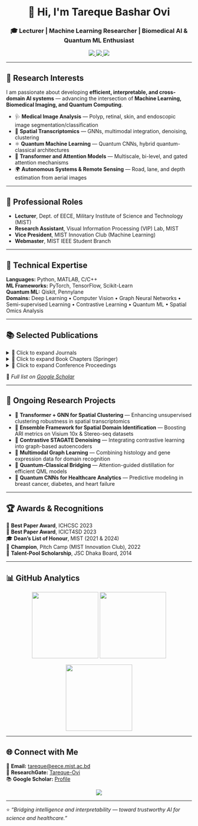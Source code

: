 <h1 align="center">👋 Hi, I'm <b>Tareque Bashar Ovi</b></h1>
<h3 align="center">🎓 Lecturer | Machine Learning Researcher | Biomedical AI & Quantum ML Enthusiast</h3>

<p align="center">
  <a href="https://scholar.google.com/citations?user=amnpQ4YAAAAJ&hl=en">
    <img src="https://img.shields.io/badge/Google%20Scholar-Profile-blue?logo=googlescholar&logoColor=white" />
  </a>
  <a href="https://www.researchgate.net/profile/Tareque-Ovi/research">
    <img src="https://img.shields.io/badge/ResearchGate-Profile-brightgreen?logo=researchgate&logoColor=white" />
  </a>
  <a href="mailto:tareque@eece.mist.ac.bd">
    <img src="https://img.shields.io/badge/Email-tareque@eece.mist.ac.bd-red?logo=gmail&logoColor=white" />
  </a>
</p>

---

## 🧠 Research Interests

I am passionate about developing **efficient, interpretable, and cross-domain AI systems** — advancing the intersection of **Machine Learning, Biomedical Imaging, and Quantum Computing**.

- 🩺 **Medical Image Analysis** — Polyp, retinal, skin, and endoscopic image segmentation/classification  
- 🧬 **Spatial Transcriptomics** — GNNs, multimodal integration, denoising, clustering  
- ⚛️ **Quantum Machine Learning** — Quantum CNNs, hybrid quantum-classical architectures  
- 🔭 **Transformer and Attention Models** — Multiscale, bi-level, and gated attention mechanisms  
- 🌍 **Autonomous Systems & Remote Sensing** — Road, lane, and depth estimation from aerial images  

---

## 💼 Professional Roles

- **Lecturer**, Dept. of EECE, Military Institute of Science and Technology (MIST)  
- **Research Assistant**, Visual Information Processing (VIP) Lab, MIST  
- **Vice President**, MIST Innovation Club (Machine Learning)  
- **Webmaster**, MIST IEEE Student Branch  

---

## 🧩 Technical Expertise

**Languages:** Python, MATLAB, C/C++  
**ML Frameworks:** PyTorch, TensorFlow, Scikit-Learn  
**Quantum ML:** Qiskit, Pennylane  
**Domains:** Deep Learning • Computer Vision • Graph Neural Networks • Semi-supervised Learning • Contrastive Learning • Quantum ML • Spatial Omics Analysis  

---

## 📚 Selected Publications

<details>
<summary>🧾 Click to expand Journals</summary>

- 🩺 **FocusU2Net: Pioneering Dual Attention with Gated U-Net for Colonoscopic Polyp Segmentation**  
  *Computers in Biology and Medicine*, 2025 (Q1, IF: 7.7)

- 🗣️ **LipBengal: Bengali Lip-Reading Dataset for Pronunciation Mapping through Lip Gestures**  
  *Data in Brief*, 2025 (Q2, IF: 1.2)

- 🩹 **DCENSnet: Deep Convolutional Ensemble Network for Skin Cancer Classification**  
  *Biomedical Signal Processing and Control*, 2024 (Q1, IF: 4.9)

- 👁️ **A Dual Attention Approach for DNN-based Diabetic Retinopathy Grading**  
  *International Journal of Imaging Systems and Technology*, 2024 (Q2, IF: 3.3)

- 🚘 **BLPNet: A Bengali OCR Engine for License Plate Recognition**  
  *Array*, 2022 (Q1, IF: 2.7)

- 🔍 **Under Review:** *MAGnet: Multiscale Attention Guided Network for Road Extraction*,  
  *Engineering Applications of Artificial Intelligence* (Q1, IF: 7.5)
</details>

<details>
<summary>📘 Click to expand Book Chapters (Springer)</summary>

- *Enhanced Chest CT Infection Segmentation with Reverse Attention and CBAM*, 2024  
- *Attention-Enhanced Multi-Dilation CNN for Plant Disease Classification*, 2024  
- *Dual Attention-Guided Deep Learning for Gastrointestinal Disease Detection*, 2024  
- *Performance Analysis of EfficientNet-Based U-Net++ Architectures*, 2023  
- *DeepTriNet: Tri-Level Attention-Based DeepLabv3+ for Semantic Segmentation*, 2023  
</details>

<details>
<summary>🎤 Click to expand Conference Proceedings</summary>

- *SAM Driven Robust Breast Lesion Segmentation via Adversarial Prompt Engineering*, IEEE NCIM 2025  
- *Bridging Classical and Quantum Models via Attention-Guided Feature Distillation*, IEEE NCIM 2025  
- *Depth-PVT: Pyramid Vision Transformer for Depth Estimation*, IEEE ECCE 2025  
- *Semi-Supervised Surgical Tool Segmentation via Contrastive Dual Attention*, IEEE ICAEEE 2024  
</details>

🔗 *Full list on [Google Scholar](https://scholar.google.com/citations?user=amnpQ4YAAAAJ&hl=en)*

---

## 🚀 Ongoing Research Projects

- 🔹 **Transformer + GNN for Spatial Clustering** — Enhancing unsupervised clustering robustness in spatial transcriptomics  
- 🔹 **Ensemble Framework for Spatial Domain Identification** — Boosting ARI metrics on Visium 10x & Stereo-seq datasets  
- 🔹 **Contrastive STAGATE Denoising** — Integrating contrastive learning into graph-based autoencoders  
- 🔹 **Multimodal Graph Learning** — Combining histology and gene expression data for domain recognition  
- 🔹 **Quantum-Classical Bridging** — Attention-guided distillation for efficient QML models  
- 🔹 **Quantum CNNs for Healthcare Analytics** — Predictive modeling in breast cancer, diabetes, and heart failure  

---

## 🏆 Awards & Recognitions

🏅 **Best Paper Award**, ICHCSC 2023  
🏅 **Best Paper Award**, ICICT4SD 2023  
🎓 **Dean’s List of Honour**, MIST (2021 & 2024)  
🥇 **Champion**, Pitch Camp (MIST Innovation Club), 2022  
🏅 **Talent-Pool Scholarship**, JSC Dhaka Board, 2014  

---

## 📊 GitHub Analytics

<p align="center">
  <img src="https://github-readme-stats.vercel.app/api?username=TarequeBashar&show_icons=true&theme=radical" height="180em" />
  <img src="https://github-readme-stats.vercel.app/api/top-langs/?username=TarequeBashar&layout=compact&theme=radical" height="180em" />
</p>

<p align="center">
  <img src="https://github-readme-streak-stats.herokuapp.com/?user=TarequeBashar&theme=radical" height="180em" />
</p>

---

## 🌐 Connect with Me

📩 **Email:** tareque@eece.mist.ac.bd  
🔗 **ResearchGate:** [Tareque-Ovi](https://www.researchgate.net/profile/Tareque-Ovi/research)  
📚 **Google Scholar:** [Profile](https://scholar.google.com/citations?user=amnpQ4YAAAAJ&hl=en)  

<p align="center">
  <img src="https://komarev.com/ghpvc/?username=TarequeBashar&label=Profile%20Views&color=blueviolet&style=flat" />
</p>

---

⭐ *“Bridging intelligence and interpretability — toward trustworthy AI for science and healthcare.”*


